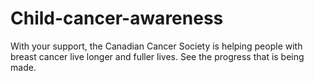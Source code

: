# Child-cancer-awareness
With your support, the Canadian Cancer Society is helping people with breast cancer live longer and fuller lives. See the progress that is being made.
